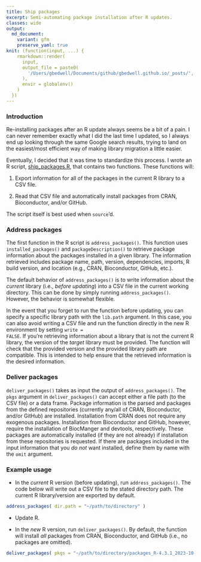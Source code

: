 ```yaml
---
title: Ship packages
excerpt: Semi-automating package installation after R updates.
classes: wide
output:
  md_document:
    variant: gfm
    preserve_yaml: true
knit: (function(input, ...) {
    rmarkdown::render(
      input,
      output_file = paste0(
        '/Users/gbedwell/Documents/github/gbedwell.github.io/_posts/', '2023-08-01', '-', 'ship_packages','.md'
      ),
      envir = globalenv()
    )
  })
---
```


### Introduction

Re-installing packages after an R update always seems be a bit of a
pain. I can never remember exactly what I did the last time I updated,
so I always end up looking through the same Google search results,
trying to land on the easiest/most efficient way of making library
migration a little easier.

Eventually, I decided that it was time to standardize this process. I
wrote an R script,
[ship_packages.R](https://github.com/gbedwell/ship_packages), that
contains two functions. These functions will:

1.  Export information for all of the packages in the current R library
    to a CSV file.

2.  Read that CSV file and automatically install packages from CRAN,
    Bioconductor, and/or GitHub.

The script itself is best used when <code>source</code>’d.

### Address packages

The first function in the R script is <code>address_packages()</code>.
This function uses <code>installed_packages()</code> and
<code>packageDescription()</code> to retrieve package information about
the packages installed in a given library. The information retrieved
includes package name, path, version, dependencies, imports, R build
version, and location (e.g., CRAN, Bioconductor, GitHub, etc.).

Τhe default behavior of <code>address_packages()</code> is to write
information about the <i>current</i> library (i.e., <i>before
updating</i>) into a CSV file in the current working directory. This can
be done by simply running <code>address_packages()</code>. However, the
behavior is somewhat flexible.

In the event that you forget to run the function before updating, you
can specify a specific library path with the <code>lib.path</code>
argument. In this case, you can also avoid writing a CSV file and run
the function directly in the new R environment by setting <code>write =
FALSE</code>. If you’re retrieving information about a library that is
not the current R library, the version of the <i>target</i> library must
be provided. The function will check that the provided version and the
provided library path are compatible. This is intended to help ensure
that the retrieved information is the desired information.

### Deliver packages

<code>deliver_packages()</code> takes as input the output of
<code>address_packages()</code>. The <code>pkgs</code> argument in
<code>deliver_packages()</code> can accept either a file path (to the
CSV file) or a data frame. Package information is the parsed and
packages from the defined repositories (currently any/all of CRAN,
Bioconductor, and/or GitHub) are installed. Installation from CRAN does
not require any exogenous packages. Installation from Bioconductor and
GitHub, however, require the installation of BiocManger and devtools,
respectively. These packages are automatically installed (if they are
not already) if installation from these repositories is requested. If
there are packages included in the input information that you <i>do
not</i> want installed, define them by name with the <code>omit</code>
argument.

### Example usage

- In the <i>current</i> R version (before updating), run
  <code>address_packages()</code>. The code below will write out a CSV
  file to the stated directory path. The current R library/version are
  exported by default.

``` r
address_packages( dir.path = "~/path/to/directory" )
```

- Update R.

- In the <i>new</i> R version, run <code>deliver_packages()</code>. By
  default, the function will install <i>all</i> packages from CRAN,
  Bioconductor, and GitHub (i.e., no packages are omitted).

``` r
deliver_packages( pkgs = "~/path/to/directory/packages_R-4.3.1_2023-10-25.csv" )
```
